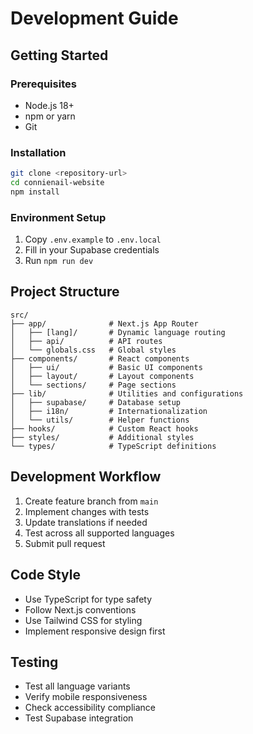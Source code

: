 # Development Guide

## Getting Started

### Prerequisites
- Node.js 18+
- npm or yarn
- Git

### Installation
```bash
git clone <repository-url>
cd connienail-website
npm install
```

### Environment Setup
1. Copy `.env.example` to `.env.local`
2. Fill in your Supabase credentials
3. Run `npm run dev`

## Project Structure
```
src/
├── app/              # Next.js App Router
│   ├── [lang]/       # Dynamic language routing
│   ├── api/          # API routes
│   └── globals.css   # Global styles
├── components/       # React components
│   ├── ui/           # Basic UI components
│   ├── layout/       # Layout components
│   └── sections/     # Page sections
├── lib/              # Utilities and configurations
│   ├── supabase/     # Database setup
│   ├── i18n/         # Internationalization
│   └── utils/        # Helper functions
├── hooks/            # Custom React hooks
├── styles/           # Additional styles
└── types/            # TypeScript definitions
```

## Development Workflow
1. Create feature branch from `main`
2. Implement changes with tests
3. Update translations if needed
4. Test across all supported languages
5. Submit pull request

## Code Style
- Use TypeScript for type safety
- Follow Next.js conventions
- Use Tailwind CSS for styling
- Implement responsive design first

## Testing
- Test all language variants
- Verify mobile responsiveness
- Check accessibility compliance
- Test Supabase integration